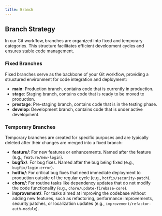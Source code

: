 ```yaml
---
title: Branch
---
```


## Branch Strategy

In our Git workflow, branches are organized into fixed and temporary categories. This structure facilitates efficient development cycles and ensures stable code management.

### Fixed Branches

Fixed branches serve as the backbone of your Git workflow, providing a structured environment for code integration and deployment:

- **main**: Production branch, contains code that is currently in production.
- **stage**: Staging branch, contains code that is ready to be moved to production.
- **prestage**: Pre-staging branch, contains code that is in the testing phase.
- **develop**: Development branch, contains code that is under active development.

### Temporary Branches

Temporary branches are created for specific purposes and are typically deleted after their changes are merged into a fixed branch:

- **feature/**: For new features or enhancements. Named after the feature (e.g., `feature/new-login`).
- **bugfix/**: For bug fixes. Named after the bug being fixed (e.g., `bugfix/login-error`).
- **hotfix/**: For critical bug fixes that need immediate deployment to production outside of the regular cycle (e.g., `hotfix/security-patch`).
- **chore/**: For routine tasks like dependency updates that do not modify the code functionality (e.g., `chore/update-firebase-core`).
- **improvement/**: For tasks aimed at improving the codebase without adding new features, such as refactoring, performance improvements, security patches, or localization updates (e.g., `improvement/refactor-auth-module`).
